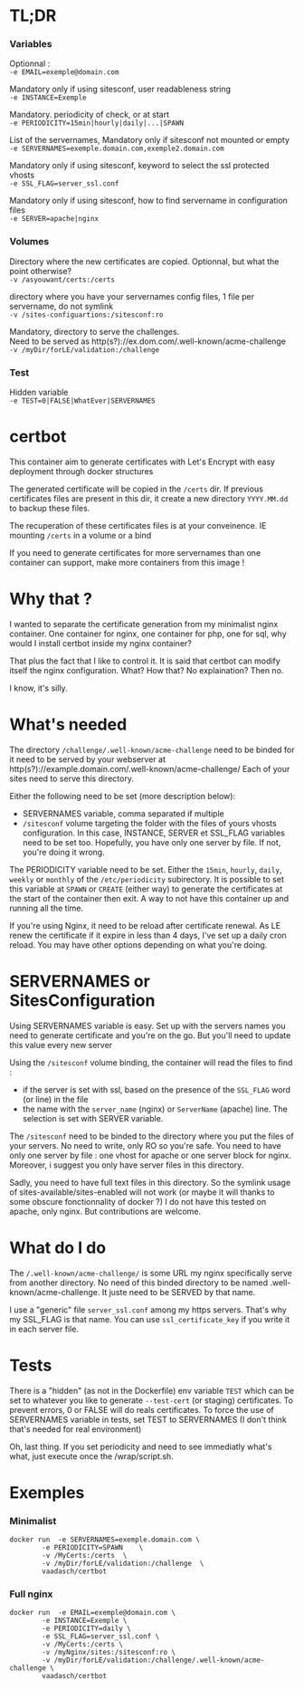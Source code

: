 # TL;DR
### Variables

Optionnal : <br>
`-e EMAIL=exemple@domain.com`

Mandatory only if using sitesconf, user readableness string<br>
`-e INSTANCE=Exemple`

Mandatory. periodicity of check, or at start<br>
`-e PERIODICITY=15min|hourly|daily|...|SPAWN`

List of the servernames, Mandatory only if sitesconf not mounted or empty<br>
`-e SERVERNAMES=exemple.domain.com,exemple2.domain.com`

Mandatory only if using sitesconf, keyword to select the ssl protected vhosts<br>
`-e SSL_FLAG=server_ssl.conf`

Mandatory only if using sitesconf, how to find servername in configuration files<br>
`-e SERVER=apache|nginx`
### Volumes
Directory where the new certificates are copied. Optionnal, but what the point otherwise?<br>
`-v /asyouwant/certs:/certs`

directory where you have your servernames config files, 1 file per servername, do not symlink<br>
`-v /sites-configuartions:/sitesconf:ro`

Mandatory, directory to serve the challenges. <br>
Need to be served as http(s?)://ex.dom.com/.well-known/acme-challenge<br>
`-v /myDir/forLE/validation:/challenge`
### Test
Hidden variable<br>
`-e TEST=0|FALSE|WhatEver|SERVERNAMES`

# certbot

This container aim to generate certificates with Let's Encrypt with easy deployment through docker structures

The generated certificate will be copied in the `/certs` dir.
If previous certificates files are present in this dir, it create a new directory `YYYY.MM.dd` to backup these files.

The recuperation of these certificates files is at your conveinence. 
IE mounting `/certs` in a volume or a bind

If you need to generate certificates for more servernames than one container can support, make more containers from this image !



# Why that ?
I wanted to separate the certificate generation from my minimalist nginx container. One container for nginx, one container for php, one for sql, why would I install certbot inside my nginx container?

That plus the fact that I like to control it. It is said that certbot can modify itself the nginx configuration. What? How that? No explaination? 
Then no.

I know, it's silly.
 
# What's needed

The directory `/challenge/.well-known/acme-challenge` need to be binded for it need to be served by your webserver at 
http(s?)://example.domain.com/.well-known/acme-challenge/
Each of your sites need to serve this directory.

Either the following need to be set (more description below): 
 - SERVERNAMES variable, comma separated if multiple
 - `/sitesconf` volume targeting the folder with the files of yours vhosts configuration.
	In this case, INSTANCE, SERVER et SSL_FLAG variables need to be set too. 
	Hopefully, you have only one server by file. If not, you're doing it wrong.
	
The PERIODICITY variable need to be set. Either the `15min`, `hourly`, `daily`, `weekly` or 
`monthly` of the `/etc/periodicity` subirectory.
It is possible to set this variable	at `SPAWN` or `CREATE` (either way) to generate the certificates at the start of the
container then exit. A way to not have this container up and running all the time.

If you're using Nginx, it need to be reload after certificate renewal. 
As LE renew the certificate if it expire in less than 4 days, I've set up a daily cron reload.
You may have other options depending on what you're doing.
	
# SERVERNAMES or SitesConfiguration

Using SERVERNAMES variable is easy. Set up with the servers names you need to generate certificate and you're on the go.
But you'll need to update this value every new server

Using the `/sitesconf` volume binding, the container will read the files to find :
 - if the server is set with ssl, based on the presence of the `SSL_FLAG` word (or line) in the file
 - the name with the `server_name` (nginx) or `ServerName` (apache) line. The selection is set with SERVER variable.

The `/sitesconf` need to be binded to the directory where you put the files of your servers. No need to write, only RO so you're safe.
You need to have only one server by file : one vhost for apache or one server block for nginx.
Moreover, i suggest you only have server files in this directory.

Sadly, you need to have full text files in this directory. 
So the symlink usage of sites-available/sites-enabled will not work (or maybe it will thanks to some obscure fonctionnality of docker ?)
I do not have this tested on apache, only nginx. But contributions are welcome.

# What do I do
The `/.well-known/acme-challenge/` is some URL my nginx specifically serve from another directory. No need of this binded directory to be named .well-known/acme-challenge. It juste need to be SERVED by that name.

I use a "generic" file `server_ssl.conf` among my https servers. That's why my SSL_FLAG is that name. You can use `ssl_certificate_key` if you write it in each server file.

# Tests
There is a "hidden" (as not in the Dockerfile) env variable `TEST` which can be set to whatever you like to generate `--test-cert` (or staging) certificates.
To prevent errors, 0 or FALSE will do reals certificates.
To force the use of SERVERNAMES variable in tests, set TEST to SERVERNAMES (I don't think that's needed for real environment)

Oh, last thing. If you set periodicity and need to see immediatly what's what, just execute once the /wrap/script.sh.

# Exemples
### Minimalist 
```
docker run 	-e SERVERNAMES=exemple.domain.com \
		-e PERIODICITY=SPAWN 	\
		-v /MyCerts:/certs 	\
		-v /myDir/forLE/validation:/challenge  \
		vaadasch/certbot
```
### Full nginx
```
docker run	-e EMAIL=exemple@domain.com \
		-e INSTANCE=Exemple \
		-e PERIODICITY=daily \
		-e SSL_FLAG=server_ssl.conf \
		-v /MyCerts:/certs \
		-v /myNginx/sites:/sitesconf:ro	\
		-v /myDir/forLE/validation:/challenge/.well-known/acme-challenge \
		vaadasch/certbot		
```
